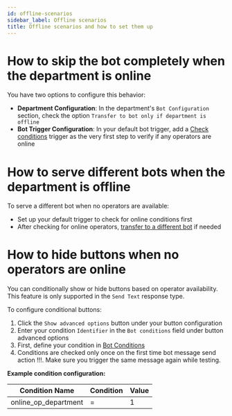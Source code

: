 ```yaml
---
id: offline-scenarios
sidebar_label: Offline scenarios
title: Offline scenarios and how to set them up
---
```


# How to skip the bot completely when the department is online

You have two options to configure this behavior:

* **Department Configuration**: In the department's `Bot Configuration` section, check the option `Transfer to bot only if department is offline`
* **Bot Trigger Configuration**: In your default bot trigger, add a [Check conditions](bot/check-conditions.md) trigger as the very first step to verify if any operators are online

# How to serve different bots when the department is offline

To serve a different bot when no operators are available:

* Set up your default trigger to check for online conditions first
* After checking for online operators, [transfer to a different bot](bot/transfer-bot-to-bot.md) if needed

# How to hide buttons when no operators are online

You can conditionally show or hide buttons based on operator availability. This feature is only supported in the `Send Text` response type.

To configure conditional buttons:

1. Click the `Show advanced options` button under your button configuration
2. Enter your condition `Identifier` in the `Bot conditions` field under button advanced options
3. First, define your condition in [Bot Conditions](bot/conditions.md)
4. Conditions are checked only once on the first time bot message send action !!!. Make sure you trigger the same message again while testing.

**Example condition configuration:**

| Condition Name | Condition | Value |
|---------------|-----------|--------|
| online_op_department | =         | 1      |

